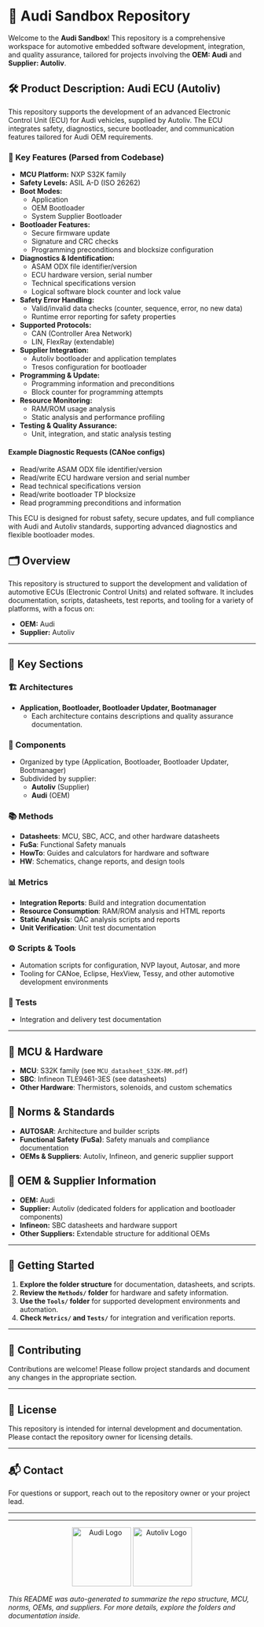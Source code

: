 # 🚗 Audi Sandbox Repository

Welcome to the **Audi Sandbox**! This repository is a comprehensive workspace for automotive embedded software development, integration, and quality assurance, tailored for projects involving the **OEM: Audi** and **Supplier: Autoliv**.

## 🛠️ Product Description: Audi ECU (Autoliv)

This repository supports the development of an advanced Electronic Control Unit (ECU) for Audi vehicles, supplied by Autoliv. The ECU integrates safety, diagnostics, secure bootloader, and communication features tailored for Audi OEM requirements.

### 🌟 Key Features (Parsed from Codebase)
- **MCU Platform:** NXP S32K family
- **Safety Levels:** ASIL A-D (ISO 26262)
- **Boot Modes:**
  - Application
  - OEM Bootloader
  - System Supplier Bootloader
- **Bootloader Features:**
  - Secure firmware update
  - Signature and CRC checks
  - Programming preconditions and blocksize configuration
- **Diagnostics & Identification:**
  - ASAM ODX file identifier/version
  - ECU hardware version, serial number
  - Technical specifications version
  - Logical software block counter and lock value
- **Safety Error Handling:**
  - Valid/invalid data checks (counter, sequence, error, no new data)
  - Runtime error reporting for safety properties
- **Supported Protocols:**
  - CAN (Controller Area Network)
  - LIN, FlexRay (extendable)
- **Supplier Integration:**
  - Autoliv bootloader and application templates
  - Tresos configuration for bootloader
- **Programming & Update:**
  - Programming information and preconditions
  - Block counter for programming attempts
- **Resource Monitoring:**
  - RAM/ROM usage analysis
  - Static analysis and performance profiling
- **Testing & Quality Assurance:**
  - Unit, integration, and static analysis testing

#### Example Diagnostic Requests (CANoe configs)
- Read/write ASAM ODX file identifier/version
- Read/write ECU hardware version and serial number
- Read technical specifications version
- Read/write bootloader TP blocksize
- Read programming preconditions and information

This ECU is designed for robust safety, secure updates, and full compliance with Audi and Autoliv standards, supporting advanced diagnostics and flexible bootloader modes.
## 🗂️ Overview

This repository is structured to support the development and validation of automotive ECUs (Electronic Control Units) and related software. It includes documentation, scripts, datasheets, test reports, and tooling for a variety of platforms, with a focus on:
- **OEM:** Audi
- **Supplier:** Autoliv

---


## 📁 Key Sections

### 🏗️ Architectures
- **Application, Bootloader, Bootloader Updater, Bootmanager**
  - Each architecture contains descriptions and quality assurance documentation.

### 🧩 Components
- Organized by type (Application, Bootloader, Bootloader Updater, Bootmanager)
- Subdivided by supplier:
  - **Autoliv** (Supplier)
  - **Audi** (OEM)

### 📚 Methods
- **Datasheets**: MCU, SBC, ACC, and other hardware datasheets
- **FuSa**: Functional Safety manuals
- **HowTo**: Guides and calculators for hardware and software
- **HW**: Schematics, change reports, and design tools

### 📊 Metrics
- **Integration Reports**: Build and integration documentation
- **Resource Consumption**: RAM/ROM analysis and HTML reports
- **Static Analysis**: QAC analysis scripts and reports
- **Unit Verification**: Unit test documentation

### ⚙️ Scripts & Tools
- Automation scripts for configuration, NVP layout, Autosar, and more
- Tooling for CANoe, Eclipse, HexView, Tessy, and other automotive development environments

### 🧪 Tests
- Integration and delivery test documentation

---


## 🔩 MCU & Hardware
- **MCU**: S32K family (see `MCU_datasheet_S32K-RM.pdf`)
- **SBC**: Infineon TLE9461-3ES (see datasheets)
- **Other Hardware**: Thermistors, solenoids, and custom schematics


## 📏 Norms & Standards
- **AUTOSAR**: Architecture and builder scripts
- **Functional Safety (FuSa)**: Safety manuals and compliance documentation
- **OEMs & Suppliers**: Autoliv, Infineon, and generic supplier support


## 🏢 OEM & Supplier Information
- **OEM:** Audi
- **Supplier:** Autoliv (dedicated folders for application and bootloader components)
- **Infineon:** SBC datasheets and hardware support
- **Other Suppliers:** Extendable structure for additional OEMs

---


## 🚀 Getting Started
1. **Explore the folder structure** for documentation, datasheets, and scripts.
2. **Review the `Methods/` folder** for hardware and safety information.
3. **Use the `Tools/` folder** for supported development environments and automation.
4. **Check `Metrics/` and `Tests/`** for integration and verification reports.

---


## 🤝 Contributing
Contributions are welcome! Please follow project standards and document any changes in the appropriate section.

---


## 📄 License
This repository is intended for internal development and documentation. Please contact the repository owner for licensing details.

---


## 📬 Contact
For questions or support, reach out to the repository owner or your project lead.

---


---

<p align="center">
  <img src="https://upload.wikimedia.org/wikipedia/commons/6/6f/Audi_logo.svg" alt="Audi Logo" width="120"/>
  <img src="https://www.autoliv.com/themes/custom/autoliv/logo.svg" alt="Autoliv Logo" width="120"/>
</p>

*This README was auto-generated to summarize the repo structure, MCU, norms, OEMs, and suppliers. For more details, explore the folders and documentation inside.*

